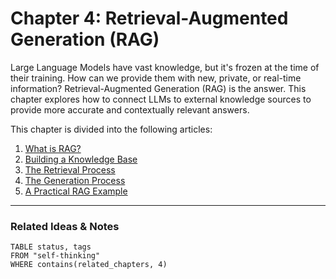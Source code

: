# Chapter 4: Retrieval-Augmented Generation (RAG)

Large Language Models have vast knowledge, but it's frozen at the time of their training. How can we provide them with new, private, or real-time information? Retrieval-Augmented Generation (RAG) is the answer. This chapter explores how to connect LLMs to external knowledge sources to provide more accurate and contextually relevant answers.

This chapter is divided into the following articles:

1.  [What is RAG?](./01_what_is_rag.md)
2.  [Building a Knowledge Base](./02_building_a_knowledge_base.md)
3.  [The Retrieval Process](./03_the_retrieval_process.md)
4.  [The Generation Process](./04_the_generation_process.md)
5.  [A Practical RAG Example](./05_a_practical_rag_example.md)

---
### Related Ideas & Notes

```dataview
TABLE status, tags
FROM "self-thinking"
WHERE contains(related_chapters, 4)
```